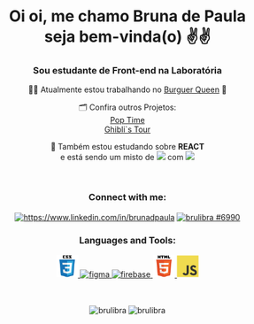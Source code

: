 <h1 align="center"> Oi oi, me chamo Bruna de Paula <br> seja bem-vinda(o) ✌️✌️</h1>
<h3 align="center">Sou estudante de Front-end na Laboratória</h3>
 
<div align="center">
<!-- <p align="center"> <img src="https://komarev.com/ghpvc/?username=brulibra&label=Profile%20views&color=0e75b6&style=flat" alt="brulibra" /> </p> -->

👨‍💻 Atualmente estou trabalhando no [Burguer Queen](https://github.com/Brulibra/sap007-burger-queen-api-client) 🚧
 
 🗂️ Confira outros Projetos:
  <br>[Pop Time](https://github.com/Brulibra/SAP007-social-network)
  <br>[Ghibli`s Tour](https://github.com/Brulibra/SAAP-Ghibli-s-Tour)

📝 Também estou estudando sobre **REACT** </br> e está sendo um misto de <img src="https://user-images.githubusercontent.com/97756820/169338768-b5ba5213-34db-400c-9e9e-a3afaf01e84f.gif" height="30" width="auto"> com <img src="https://user-images.githubusercontent.com/97756820/170291094-1e64f145-d87b-4f87-9dba-4478996fdb85.gif" height="30" width="auto">
</div>




<div style="display: inline_block"><br>
<h3 align="center">Connect with me:</h3>
<p align="center">
<a href="https://www.linkedin.com/in/brunadpaula" target="blank"><img align="center" src="https://raw.githubusercontent.com/rahuldkjain/github-profile-readme-generator/master/src/images/icons/Social/linked-in-alt.svg" alt="https://www.linkedin.com/in/brunadpaula" height="30" width="40" /></a>
<a href="https://discord.gg/brulibra #6990" target="blank"><img align="center" src="https://raw.githubusercontent.com/rahuldkjain/github-profile-readme-generator/master/src/images/icons/Social/discord.svg" alt="brulibra #6990" height="30" width="40" /></a>
</p>

<h3 align="center">Languages and Tools:</h3>
<p align="center"> <a href="https://www.w3schools.com/css/" target="_blank" rel="noreferrer"> <img src="https://raw.githubusercontent.com/devicons/devicon/master/icons/css3/css3-original-wordmark.svg" alt="css3" width="40" height="40"/> </a> <a href="https://www.figma.com/" target="_blank" rel="noreferrer"> <img src="https://www.vectorlogo.zone/logos/figma/figma-icon.svg" alt="figma" width="40" height="40"/> </a> <a href="https://firebase.google.com/" target="_blank" rel="noreferrer"> <img src="https://www.vectorlogo.zone/logos/firebase/firebase-icon.svg" alt="firebase" width="40" height="40"/> </a> <a href="https://www.w3.org/html/" target="_blank" rel="noreferrer"> <img src="https://raw.githubusercontent.com/devicons/devicon/master/icons/html5/html5-original-wordmark.svg" alt="html5" width="40" height="40"/> </a> <a href="https://developer.mozilla.org/en-US/docs/Web/JavaScript" target="_blank" rel="noreferrer"> <img src="https://raw.githubusercontent.com/devicons/devicon/master/icons/javascript/javascript-original.svg" alt="javascript" width="40" height="40"/> </a> </p>
</div>

##

<div style="display: inline_block" align="center"><br>
<img align="center" src="https://github-readme-stats.vercel.app/api?username=brulibra&show_icons=true&locale=en&theme=tokyonight" alt="brulibra" />
<img align="center" src="https://github-readme-streak-stats.herokuapp.com/?user=brulibra&theme=tokyonight" alt="brulibra" />
<div/>

<!-- ![Snake animation](https://github.com/brulibra/brulibra/blob/output/github-contribution-grid-snake.svg) -->
